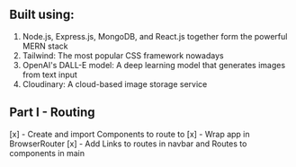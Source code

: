 ## Built using:

1. Node.js, Express.js, MongoDB, and React.js together form the powerful MERN stack
2. Tailwind: The most popular CSS framework nowadays
3. OpenAI's DALL-E model: A deep learning model that generates images from text input
4. Cloudinary: A cloud-based image storage service


## Part I - Routing

[x] - Create and import Components to route to
[x] - Wrap app in BrowserRouter
[x] - Add Links to routes in navbar and Routes to components in main
